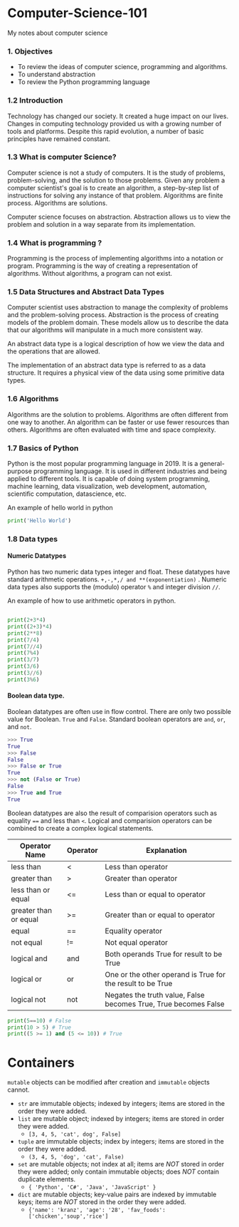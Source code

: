 # Computer-Science-101
My notes about computer science


###  1. Objectives

* To review the ideas of computer science, programming and algorithms.
* To understand abstraction
* To review the Python programming language


### 1.2 Introduction
Technology has changed our society. It created a huge impact on our lives. Changes in computing technology provided us with a growing number of tools and platforms. Despite this rapid evolution, a number of basic principles have remained constant.

### 1.3 What is computer Science?
Computer science is not a study of computers. It is the study of problems, problem-solving, and the solution to those problems. Given any problem a computer scientist's goal is to create an algorithm, a step-by-step list of instructions for solving any instance of that problem. Algorithms are finite process. Algorithms are solutions.

Computer science focuses on abstraction. Abstraction allows us to view the problem and solution in a way separate from its implementation.

### 1.4 What is programming ?

Programming is the process of implementing algorithms into a notation or program. Programming is the way of creating a representation of algorithms. Without algorithms, a program can not exist.

### 1.5 Data Structures and Abstract Data Types

Computer scientist uses abstraction to manage the complexity of problems and the problem-solving process. Abstraction is the process of creating models of the problem domain. These models allow us to describe the data that our algorithms will manipulate in a much more consistent way.

An abstract data type is a logical description of how we view the data and the operations that are allowed.

The implementation of an abstract data type is referred to as a data structure. It requires a physical view of the data using some primitive data types.


### 1.6 Algorithms

Algorithms are the solution to problems. Algorithms are often different from one way to another. An algorithm can be faster or use fewer resources than others. Algorithms are often evaluated with time and space complexity.


### 1.7 Basics of Python

Python is the most popular programming language in 2019. It is a general-purpose programming language. It is used in different industries and being applied to different tools. It is capable of doing system programming, machine learning, data visualization, web development, automation, scientific computation, datascience, etc.

An example of hello world in python
``` python
print('Hello World')
```


### 1.8 Data types

#### Numeric Datatypes
Python has two numeric data types integer and float. These datatypes have standard arithmetic operations. `+,-,*,/ and **(exponentiation)` . Numeric data types also supports the (modulo) operator `%` and integer division `//`.

An example of how to use arithmetic operators in python.

```python

print(2+3*4)
print((2+3)*4)
print(2**8)
print(7/4)
print(7//4)
print(7%4)
print(3/7)
print(3/6)
print(3//6)
print(3%6)
```
#### Boolean data type.
Boolean datatypes are often use in flow control. There are only two possible value for Boolean. `True` and `False`. Standard boolean operators are `and`, `or`, and `not`.

```python
>>> True
True
>>> False
False
>>> False or True
True
>>> not (False or True)
False
>>> True and True
True
```

Boolean datatypes are also the result of comparision operators such as equality `==` and less than `<`. Logical and comparision operators can be combined to create a complex logical statements.


|Operator Name   	        |  Operator   | Explanation                                                    |
|---	                    |---	        |---          	                                                 |
|less than 	              | <	          |Less than operator                                              |
|greater than   	        | >	          |Greater than operator            	                             |
|less than or equal   	  | <=          |Less than or equal to operator              	                   |
|greater than or equal    | >=          |Greater than or equal to operator              	               |
|equal 	                  | == 	        |Equality operator              	                               |
|not equal	              | !=	        |Not equal operator              	                               |
|logical and              | and         |Both operands True for result to be True              	         |
|logical or	              | or	        |One or the other operand is True for the result to be True      |
|logical not	            | not	        |Negates the truth value, False becomes True, True becomes False |

```python
print(5==10) # False
print(10 > 5) # True
print((5 >= 1) and (5 <= 10)) # True
```

# Containers
`mutable` objects can be modified after creation and `immutable` objects cannot.
* `str` are immutable objects; indexed by integers; items are stored in the order they were added.
* `list` are mutable object; indexed by integers; items are stored in order they were added.
  * `[3, 4, 5, 'cat', dog', False]`
* `tuple` are immutable objects; index by integers; items are stored in the order they were added.
  * `(3, 4, 5, 'dog', 'cat', False)`
* `set` are mutable objects; not index at all; items are *NOT* stored in order they were added; only contain immutable objects; does *NOT* contain duplicate elements.
  * `{ 'Python', 'C#', 'Java', 'JavaScript' }`
* `dict` are mutable objects; key-value pairs are indexed by immutable keys; items are *NOT* stored in the order they were added.
  * `{'name': 'kranz', 'age': '28', 'fav_foods': ['chicken','soup','rice']`
